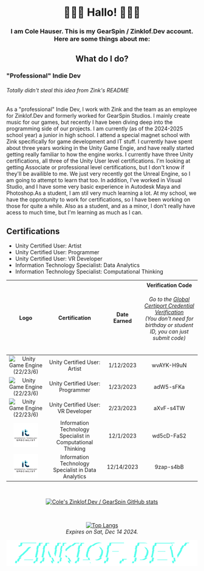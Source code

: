 <!---
HauserCGearSpin/HauserCGearSpin is a ✨ special ✨ repository because its `README.md` (this file) appears on your GitHub profile.
You can click the Preview link to take a look at your changes.

fixed alignment - zink

  - 👋 Hi, I’m @HauserCGearSpin aka Cole Hauser aka Piggo151
  - 👀 I’m interested in Unity, Music, and Computer Science and IT in general.
  - 🌱 I’m currently learning python, Unity, C#, and JS.
  - 💞️ I’m looking to collaborate on nothing right now, but you're welcome to contact me.
  - 📫 How to reach me: hauserc.gearspin@gmail.com or coleht151@gmail.com
  - 😄 Pronouns: He/Him</p>
  - ⚡ Fun fact: I'm currently a junior in High School working on building a portfolio and earning certifications!
--->

<h1 align="center">
  🌈🌸🐬 Hallo! 🐬🌸🌈
</h1>

<h3 align="center">I am Cole Hauser. This is my GearSpin / Zinklof.Dev account. Here are some things about me:</h3>

<h2 align="center">
  What do I do?
</h2>

<h3>
  "Professional" Indie Dev
</h3>
<h6>
  Totally didn't steal this idea from Zink's README
</h6>

<p>
  As a "professional" Indie Dev, I work with Zink and the team as an employee for Zinklof.Dev and formerly worked for GearSpin Studios. I mainly create music for our games, but recently I have been diving deep into the programming side of our projects. I am currently (as of the 2024-2025 school year) a junior in high school. I attend a special magnet school with Zink specifically for game development and IT stuff. I currently have spent about three years working in the Unity Game Engie, and have really started getting really familiar to how the engine works. I currently have three Unity certifications, all three of the Unity User level certifications. I'm looking at getting Associate or professional level certifications, but I don't know if they'll be availible to me. We just very recently got the Unreal Engine, so I am going to attempt to learn that too. In addition, I've worked in Visual Studio, and I have some very basic experience in Autodesk Maya and Photoshop.As a student, I am stil very much learning a lot. At my school, we have the opprotunity to work for certifications, so I have been working on those for quite a while. Also as a student, and as a minor, I don't really have acess to much time, but I'm learning as much as I can.
</p>

<!---
<h3>
Musician
</h3>
<p>
Ever since my early childhood, I have had a fasination with music. I started out doing chorus all througout elementary school through my school and my church, and in 6th grade I made the switch to band, where I fell in love with the Horn. I've still been playing brass for my high school career through my zoned school's marching band. Unfortunatley, I haven't been able to touch the Horn for a while, but I have been able to play my second favorite instrument through the marching band: the mellophone. Our band is a very strong competitive one, so that is where most of my time is going at the moment. The coolest thing I have been able to do so far is be able to look foward to marching in the Rose Bowl parade on New Years day 2025. I got my start working with Zink and the team for creating the soundtrack to our still unreleased game, GoblinBane.
</p>
--->

<h2>
Certifications
</h2>

<ul>
  <li>
    Unity Certified User: Artist
  </li>
  
  <li>
    Unity Certified User: Programmer
  </li>
  
  <li>
    Unity Certified User: VR Developer
  </li>
  
  <li>
    Information Technology Specialist: Data Analytics
  </li>
  
  <li>
    Information Technology Specialist: Computational Thinking
  </li>
    
</ul>



| Logo | Certification | Date Earned | Verification Code <br><h6> Go to the <a href="https://verify.certiport.com">Global Certiport Credential Verification</a><br>(You don't need for birthday or student ID, you can just submit code)</h6>|
|:---:|:---:|:---:|:---:|
|<img src="https://img.icons8.com/?size=64&id=39848&format=png&color=000000" title="Unity Game Engine (22/23/6)"/> | Unity Certified User: Artist |	1/12/2023 | wvAYK-H9uN |
|<img src="https://img.icons8.com/?size=64&id=39848&format=png&color=000000" title="Unity Game Engine (22/23/6)"/> | Unity Certified User: Programmer | 1/23/2023 | adW5-sFKa |
|<img src="https://img.icons8.com/?size=64&id=39848&format=png&color=000000" title="Unity Game Engine (22/23/6)"/> |Unity Certified User: VR Developer | 2/23/2023 | aXvF-s4TW |
|<img src="https://github.com/HauserCGearSpin/HauserCGearSpin/blob/main/Assets/ZDEV%20PNGs/IT-Logo.png"> |Information Technology Specialist in Computational Thinking |	12/1/2023 | wd5cD-FaS2 |
|<img src="https://github.com/HauserCGearSpin/HauserCGearSpin/blob/main/Assets/ZDEV%20PNGs/IT-Logo.png" title="IT Specalist"> |Information Technology Specialist in Data Analytics | 12/14/2023 | 9zap-s4bB |


<!---
 
  GitHub Stats need a new token every month at Vercel.com. Make sure tolen has acess to Repo and User.

--->

<div align="center">
  <br>
  
   [![Cole's Zinklof.Dev / GearSpin GitHub stats](https://github-readme-stats-cole-hausers-projects.vercel.app/api?username=Piggo15&show_icons=true&theme=cobalt)](https://github.com/anuraghazra/github-readme-stats)
   
   <br>
   
   [![Top Langs](https://github-readme-stats-cole-hausers-projects.vercel.app/api/top-langs/?username=Piggo15&langs_count=6&layout=compact)](https://github.com/anuraghazra/github-readme-stats)
   <br>
   <i>Expires on Sat, Dec 14 2024.</i>
  </div>
  
  <p align="center">
  <img src="https://github.com/HauserCGearSpin/HauserCGearSpin/blob/main/Assets/ZDEV%20PNGs/1000x135_FullLogo_T.png"/> <!-- Zinklof.Dev Logo -->
  </p>

